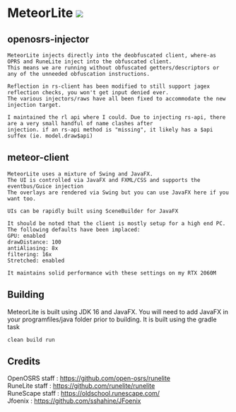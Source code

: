 # MeteorLite ![](https://i.imgur.com/Y6ghBw3.png) 

## openosrs-injector
```
MeteorLite injects directly into the deobfuscated client, where-as OPRS and RuneLite inject into the obfuscated client.
This means we are running without obfuscated getters/descriptors or any of the unneeded obfuscation instructions.

Reflection in rs-client has been modified to still support jagex reflection checks, you won't get input denied ever.
The various injectors/raws have all been fixed to accommodate the new injection target.

I maintained the rl api where I could. Due to injecting rs-api, there are a very small handful of name clashes after
injection. if an rs-api method is "missing", it likely has a $api suffex (ie. model.draw$api)
```

## meteor-client
```
MeteorLite uses a mixture of Swing and JavaFX. 
The UI is controlled via JavaFX and FXML/CSS and supports the eventbus/Guice injection
The overlays are rendered via Swing but you can use JavaFX here if you want too.

UIs can be rapidly built using SceneBuilder for JavaFX

It should be noted that the client is mostly setup for a high end PC. The following defaults have been implaced:
GPU: enabled
drawDistance: 100
antiAliasing: 8x
filtering: 16x
Stretched: enabled

It maintains solid performance with these settings on my RTX 2060M
```

## Building
MeteorLite is built using JDK 16 and JavaFX. You will need to add JavaFX in your programfiles/java folder prior to building.
It is built using the gradle task
```
clean build run
```

## Credits  
OpenOSRS staff :  https://github.com/open-osrs/runelite  
RuneLite staff :  https://github.com/runelite/runelite  
RuneScape staff :  https://oldschool.runescape.com/  
Jfoenix :  https://github.com/sshahine/JFoenix  
